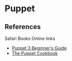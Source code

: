 # Puppet

## References

Safari Books Online links

- [Puppet 3 Beginner's Guide](http://my.safaribooksonline.com/book/operating-systems-and-server-administration/virtualization/9781782161240)
- [The Puppet Cookbook](http://my.safaribooksonline.com/book/operating-systems-and-server-administration/virtualization/9781782169765)
